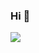 ### Hi 👋

![](https://media.giphy.com/media/v1.Y2lkPTc5MGI3NjExNDViazFhMW95aDJpbXV2amx5cjRkMjMwNG42MG5pdWppNjdobmF4eiZlcD12MV9pbnRlcm5hbF9naWZfYnlfaWQmY3Q9Zw/SS8CV2rQdlYNLtBCiF/giphy.gif)

